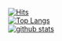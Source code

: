 [![Hits](https://hits.seeyoufarm.com/api/count/incr/badge.svg?url=https%3A%2F%2Fgithub.com%2FJDeoks)](https://hits.seeyoufarm.com)  
[![Top Langs](https://github-readme-stats.vercel.app/api/top-langs/?username=JDeoks&layout=compact)](https://github.com/JDeoks)  
[![github stats](https://github-readme-stats.vercel.app/api?username=JDeoks&show_icons=true&hide_border=true)](https://github.com/JDeoks)
